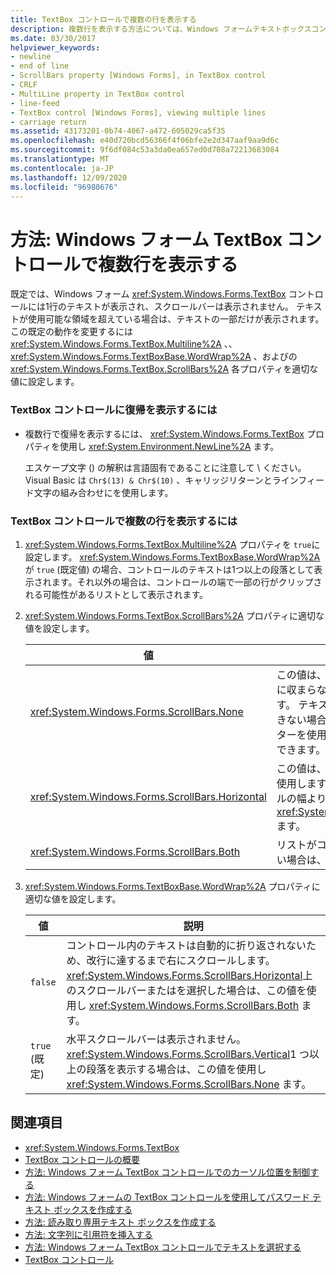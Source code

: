 ```yaml
---
title: TextBox コントロールで複数の行を表示する
description: 複数行を表示する方法については、Windows フォームテキストボックスコントロールで複数行、ワードラップ、およびスクロールバーの各プロパティを設定する方法について説明します。
ms.date: 03/30/2017
helpviewer_keywords:
- newline
- end of line
- ScrollBars property [Windows Forms], in TextBox control
- CRLF
- MultiLine property in TextBox control
- line-feed
- TextBox control [Windows Forms], viewing multiple lines
- carriage return
ms.assetid: 43173201-0b74-4067-a472-605029ca5f35
ms.openlocfilehash: e40d720bcd56366f4f06bfe2e2d347aaf9aa9d6c
ms.sourcegitcommit: 9f6df084c53a3da0ea657ed0d708a72213683084
ms.translationtype: MT
ms.contentlocale: ja-JP
ms.lasthandoff: 12/09/2020
ms.locfileid: "96980676"
---
```

# <a name="how-to-view-multiple-lines-in-the-windows-forms-textbox-control"></a>方法: Windows フォーム TextBox コントロールで複数行を表示する
既定では、Windows フォーム <xref:System.Windows.Forms.TextBox> コントロールには1行のテキストが表示され、スクロールバーは表示されません。 テキストが使用可能な領域を超えている場合は、テキストの一部だけが表示されます。 この既定の動作を変更するには <xref:System.Windows.Forms.TextBox.Multiline%2A> 、、 <xref:System.Windows.Forms.TextBoxBase.WordWrap%2A> 、およびの <xref:System.Windows.Forms.TextBox.ScrollBars%2A> 各プロパティを適切な値に設定します。  
  
### <a name="to-display-a-carriage-return-in-the-textbox-control"></a>TextBox コントロールに復帰を表示するには  
  
- 複数行で復帰を表示するには、 <xref:System.Windows.Forms.TextBox> プロパティを使用し <xref:System.Environment.NewLine%2A> ます。  
  
     エスケープ文字 () の解釈は言語固有であることに注意して \\ ください。 Visual Basic は `Chr$(13) & Chr$(10)` 、キャリッジリターンとラインフィード文字の組み合わせにを使用します。  
  
### <a name="to-view-multiple-lines-in-the-textbox-control"></a>TextBox コントロールで複数の行を表示するには  
  
1. <xref:System.Windows.Forms.TextBox.Multiline%2A> プロパティを `true`に設定します。 <xref:System.Windows.Forms.TextBoxBase.WordWrap%2A>が `true` (既定値) の場合、コントロールのテキストは1つ以上の段落として表示されます。それ以外の場合は、コントロールの端で一部の行がクリップされる可能性があるリストとして表示されます。  
  
2. <xref:System.Windows.Forms.TextBox.ScrollBars%2A> プロパティに適切な値を設定します。  
  
    |値|説明|  
    |-----------|-----------------|  
    |<xref:System.Windows.Forms.ScrollBars.None>|この値は、ほとんど常にコントロールに収まらない段落の場合に使用します。 テキストが長すぎて一度に表示できない場合、ユーザーはマウスポインターを使用してコントロール内を移動できます。|  
    |<xref:System.Windows.Forms.ScrollBars.Horizontal>|この値は、行の一覧を表示する場合に使用します。その中には、コントロールの幅よりも長い場合があり <xref:System.Windows.Forms.TextBox> ます。|  
    |<xref:System.Windows.Forms.ScrollBars.Both>|リストがコントロールの高さよりも長い場合は、この値を使用します。|  
  
3. <xref:System.Windows.Forms.TextBoxBase.WordWrap%2A> プロパティに適切な値を設定します。  
  
    |値|説明|  
    |-----------|-----------------|  
    |`false`|コントロール内のテキストは自動的に折り返されないため、改行に達するまで右にスクロールします。 <xref:System.Windows.Forms.ScrollBars.Horizontal>上のスクロールバーまたはを選択した場合は、この値を使用し <xref:System.Windows.Forms.ScrollBars.Both> ます。|  
    |`true` (既定)|水平スクロールバーは表示されません。 <xref:System.Windows.Forms.ScrollBars.Vertical>1 つ以上の段落を表示する場合は、この値を使用し <xref:System.Windows.Forms.ScrollBars.None> ます。|  
  
## <a name="see-also"></a>関連項目

- <xref:System.Windows.Forms.TextBox>
- [TextBox コントロールの概要](textbox-control-overview-windows-forms.md)
- [方法: Windows フォーム TextBox コントロールでのカーソル位置を制御する](how-to-control-the-insertion-point-in-a-windows-forms-textbox-control.md)
- [方法: Windows フォームの TextBox コントロールを使用してパスワード テキスト ボックスを作成する](how-to-create-a-password-text-box-with-the-windows-forms-textbox-control.md)
- [方法: 読み取り専用テキスト ボックスを作成する](how-to-create-a-read-only-text-box-windows-forms.md)
- [方法: 文字列に引用符を挿入する](how-to-put-quotation-marks-in-a-string-windows-forms.md)
- [方法: Windows フォーム TextBox コントロールでテキストを選択する](how-to-select-text-in-the-windows-forms-textbox-control.md)
- [TextBox コントロール](textbox-control-windows-forms.md)
